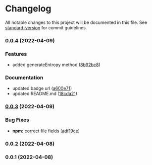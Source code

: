 # Changelog

All notable changes to this project will be documented in this file. See [standard-version](https://github.com/conventional-changelog/standard-version) for commit guidelines.

### [0.0.4](https://github.com/CorentinTh/bip39/compare/v0.0.3...v0.0.4) (2022-04-09)


### Features

* added generateEntropy method ([8b92bc8](https://github.com/CorentinTh/bip39/commit/8b92bc840c3c61308925b7b162ce514e5a8d9874))


### Documentation

* updated badge url ([a600e71](https://github.com/CorentinTh/bip39/commit/a600e7130dbc1c8b90778d9ff46a50f582a9331f))
* updated README.md ([18cda21](https://github.com/CorentinTh/bip39/commit/18cda213a6d12595b121551c36faa88ff908d3c1))

### [0.0.3](https://github.com/CorentinTh/bip39/compare/v0.0.2...v0.0.3) (2022-04-09)


### Bug Fixes

* **npm:** correct file fields ([adf19ce](https://github.com/CorentinTh/bip39/commit/adf19ce4b37c08744d356b819f1048bdb19f9300))

### 0.0.2 (2022-04-08)

### 0.0.1 (2022-04-08)
